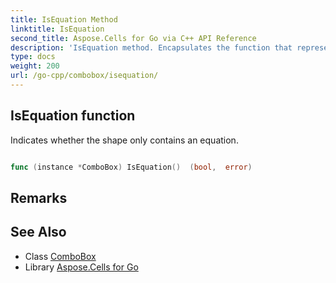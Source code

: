 ```yaml
---
title: IsEquation Method 
linktitle: IsEquation
second_title: Aspose.Cells for Go via C++ API Reference
description: 'IsEquation method. Encapsulates the function that represents isequation in Go.'
type: docs
weight: 200
url: /go-cpp/combobox/isequation/
---
```


## IsEquation function

Indicates whether the shape only contains an equation.

```go

func (instance *ComboBox) IsEquation()  (bool,  error) 

```

## Remarks


## See Also

* Class [ComboBox](../)
* Library [Aspose.Cells for Go](../../)
